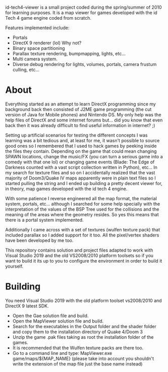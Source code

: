 id-tech4-viewer is a small project coded during the spring/summer of 2010 for learning purposes.
It is a map viewer for games developed with the id Tech 4 game engine coded from scratch.

Features implemented include:
* Portals
* DirectX 9 renderer (lol) Why not?
* Binary space partitioning
* Parallax texture rendering, bumpmapping, lights, etc...
* Multi camera system.
* Diverse debug rendering for lights, volumes, portals, camera frustum culling, etc...

# About
Everything started as an attempt to learn DirectX programming since my background back then consisted of J2ME game programming (the cut version of Java for Mobile phones) and Nintendo DS.
My only help was the help files of DirectX and some internet forums but... did you know that even back then it was already difficult to find useful information in internet? ;)

Setting up artificial scenarios for testing the different concepts I was learning was a bit tedious and, at least for me, it wasn't possible to source good ones so I remembered that I used to hack games by peeking inside the files they contain. Depending on the game that could mean changing SPAWN locations, change the music/FX (you can turn a serious game into a comedy with that one lol) or changing game events (Blade: The Edge of Darkness counted with a vast script collection written in Python), etc...  In my search for texture files and so on I accidentally realized that the vast majority of Doom3/Quake IV maps apparently were in plain text files so I started pulling the string and I ended up building a pretty decent viewer for, in theory, map games developed with the id tech 4 engine.

With some patience I reverse engineered all the map format, the material system, portals, etc... although I searched for some help specially with the interpretation of the values of the BSP Tree used for the collisions and the meaning of the areas where the geometry resides. So yes this means that there is a portal system implemented.

Additionally I came across with a set of textures (wulfen texture pack) that included parallax so I added support for it too. All the pixel/vertex shaders have been developed by me too.

This repository contains solution and project files adapted to work with Visual Studio 2019 and the old VS2008/2010 platform toolsets so if you want to build it its up to you to configure the environment in order to build it yourself.

# Building
You need Visual Studio 2019 with the old platform toolset vs2008/2010 and DirectX 9 latest SDK.

* Open the Gae solution file and build.
* Open the MapViewer solution file and build.
* Search for the executables in the Output folder and the shader folder and copy them to the installation directory of Quake 4/Doom 3
* Unzip the game .pak files taking as root the installation folder of the games.
* It is recommended that the Wulfen texture packs are there too.
* Go to a command line and type: MapViewer.exe game/maps/${MAP_NAME} (please take into account you shouldn't write the extension of the map file just the base name instead)


